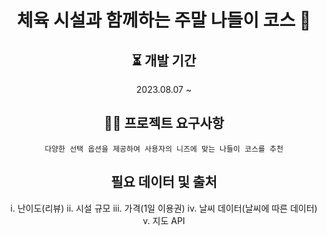 <div align="center">

# 체육 시설과 함께하는 주말 나들이 코스 🌱

## ⏳ 개발 기간

2023.08.07 ~

## ✍🏻 프로젝트 요구사항
```
다양한 선택 옵션을 제공하여 사용자의 니즈에 맞는 나들이 코스를 추천
```

## 필요 데이터 및 출처

i. 난이도(리뷰)
ii. 시설 규모
iii. 가격(1일 이용권)
iv. 날씨 데이터(날씨에 따른 데이터)
v. 지도 API

</div>

